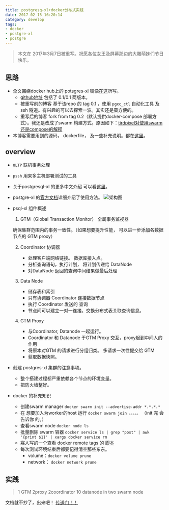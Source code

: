 ```yaml
---
title: postgresq-xl+docker分布式实践
date: 2017-02-15 16:20:14
category: develop
tags:
- docker
- postgre-xl
- postgre
---
```


> 本文在 2017年3月7日被重写。祝愿各位女王及屏幕那边的大雕萌妹们节日快乐。

## 思路
- 全文围绕docker hub上的 potsgres-xl 镜像[在这][5]所写。
    - [github地址][6] 包括了 0.1/0.1 两版本。
    - 被重写前的博客 基于该repo 的 tag 0.1 ，使用 `pgxc_ctl` 自动化工具 及 ssh 隧道。有兴趣的可以去探索一波。其实还是蛮方便的。
    - 重写后的博客 fork from tag 0.2（默认提供docker-compose 部署方式）。我还是改成了swarm 构建方式。原因如下：[tirdpixel对使用swarm还是compose的解释][7]
- 本博客需要用到的源码， dockerfile， 及一些补充说明。都在[这里][9]。

## overview

- `OLTP` 联机事务处理
- `pssh` 用来多主机部署测试的工具
- 关于postgresql-xl 的更多中文介绍 可以看[这里][1]。
- postgre-xl 的[官方文档][3]详细介绍了使用方法。
![架构图][2]

- psql-xl 组件概述

    1. GTM（Global Transaction Monitor） 全局事务监视器

    确保集群范围内的事务一致性。（如果想要提升性能， 可以进一步添加各数据节点的 GTM proxy）

    2. Coordinator 协调器

        - 处理客户端网络链接。 数据库接入点。
        - 分析查询语句，执行计划， 将计划传递给 DataNode
        - 对DataNode 返回的查询中间结果做最后处理

    3. Data Node

        - 储存表和索引
        - 只有协调器 Coordinator  连接数据节点
        - 执行 Coordinator 发送的 查询
        - 节点间可以建立一对一连接。交换分布式表关联查询信息。

    4. GTM Proxy
        - 与Coordinator, Datanode 一起运行。
        - Coordinator 和 Datanode 于GTM Proxy 交互，proxy起到中间人的作用
        - 将原本对GTM 的请求进行分组归类。 多请求一次性提交给 GTM
        - 获取数据快照。


- 创建 postgres-xl 集群的注意事项。
    - 整个搭建过程都严重依赖各个节点的环境变量。
    - 把防火墙整好。


- docker 的补充知识
    - 创建swarm manager  `docker swarm init --advertise-addr *.*.*.*`
    - 在 想要加入为worker的host 运行 `docker swarm join 。。。。。` （init 完 会告诉你
    的。）
    - 查看swarm node `docker node ls`
    - 批量删除 swarm 容器 `docker service ls | grep "post" | awk '{print $1}' |
    xargs docker service rm`
    - 寡人写的一个查看 docker remote tags 的 [脚本][4]
    - 每次测试环境结束后都要记得清空那些东东。
        - volume：`docker volume prune`
        - network： `docker network prune`


## 实践

> 1 GTM 2proxy 2coordinator 10 datanode  in two swarm node


文档就不抄了，出来吧！ [传送门！！][8]




[1]: https://www.biaodianfu.com/postgres-xl.html
[2]: ./postgre-xl.jpg
[3]: http://files.postgres-xl.org/documentation/index.html
[4]: http://stackoverflow.com/questions/28320134/how-to-list-all-tags-for-a-docker-image-on-a-remote-registry/39454426#39454426
[5]: https://hub.docker.com/u/tiredpixel/
[6]: https://github.com/tiredpixel/postgres-xl-docker
[7]: https://github.com/tiredpixel/postgres-xl-docker/issues/11
[8]: https://github.com/woailuoli993/postgres-xl-docker/tree/master/deploy
[9]: https://github.com/woailuoli993/postgres-xl-docker
